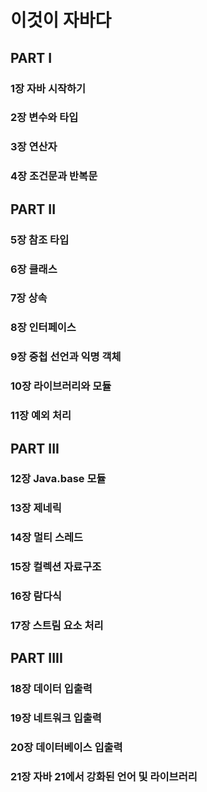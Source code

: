 # 이것이 자바다

## PART I
### 1장 자바 시작하기
### 2장 변수와 타입
### 3장 연산자
### 4장 조건문과 반복문

## PART II
### 5장 참조 타입
### 6장 클래스
### 7장 상속
### 8장 인터페이스
### 9장 중첩 선언과 익명 객체
### 10장 라이브러리와 모듈
### 11장 예외 처리

## PART III
### 12장 Java.base 모듈
### 13장 제네릭
### 14장 멀티 스레드
### 15장 컬렉션 자료구조
### 16장 람다식
### 17장 스트림 요소 처리

## PART IIII
### 18장 데이터 입출력
### 19장 네트워크 입출력
### 20장 데이터베이스 입출력
### 21장 자바 21에서 강화된 언어 및 라이브러리

